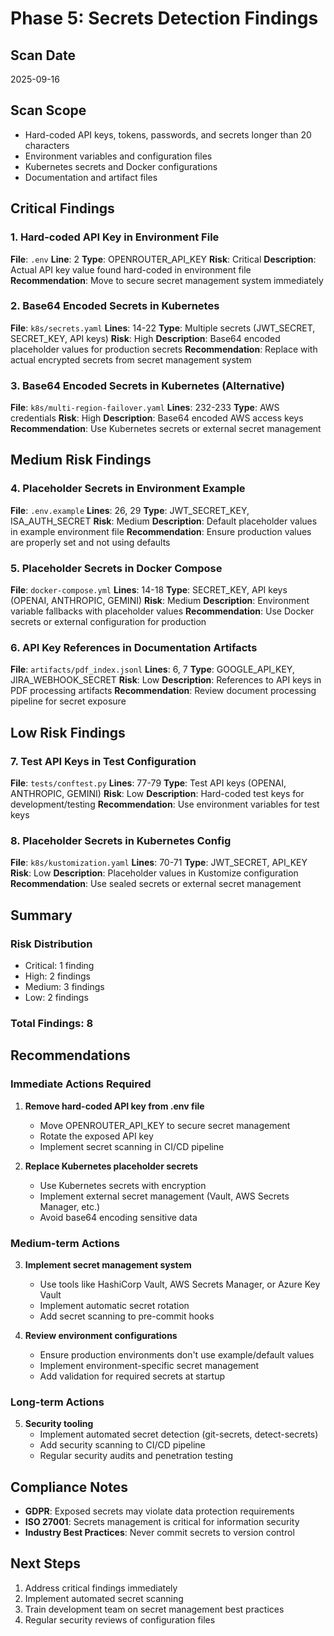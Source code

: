# Phase 5: Secrets Detection Findings

## Scan Date
2025-09-16

## Scan Scope
- Hard-coded API keys, tokens, passwords, and secrets longer than 20 characters
- Environment variables and configuration files
- Kubernetes secrets and Docker configurations
- Documentation and artifact files

## Critical Findings

### 1. Hard-coded API Key in Environment File
**File**: `.env`
**Line**: 2
**Type**: OPENROUTER_API_KEY
**Risk**: Critical
**Description**: Actual API key value found hard-coded in environment file
**Recommendation**: Move to secure secret management system immediately

### 2. Base64 Encoded Secrets in Kubernetes
**File**: `k8s/secrets.yaml`
**Lines**: 14-22
**Type**: Multiple secrets (JWT_SECRET, SECRET_KEY, API keys)
**Risk**: High
**Description**: Base64 encoded placeholder values for production secrets
**Recommendation**: Replace with actual encrypted secrets from secret management system

### 3. Base64 Encoded Secrets in Kubernetes (Alternative)
**File**: `k8s/multi-region-failover.yaml`
**Lines**: 232-233
**Type**: AWS credentials
**Risk**: High
**Description**: Base64 encoded AWS access keys
**Recommendation**: Use Kubernetes secrets or external secret management

## Medium Risk Findings

### 4. Placeholder Secrets in Environment Example
**File**: `.env.example`
**Lines**: 26, 29
**Type**: JWT_SECRET_KEY, ISA_AUTH_SECRET
**Risk**: Medium
**Description**: Default placeholder values in example environment file
**Recommendation**: Ensure production values are properly set and not using defaults

### 5. Placeholder Secrets in Docker Compose
**File**: `docker-compose.yml`
**Lines**: 14-18
**Type**: SECRET_KEY, API keys (OPENAI, ANTHROPIC, GEMINI)
**Risk**: Medium
**Description**: Environment variable fallbacks with placeholder values
**Recommendation**: Use Docker secrets or external configuration for production

### 6. API Key References in Documentation Artifacts
**File**: `artifacts/pdf_index.jsonl`
**Lines**: 6, 7
**Type**: GOOGLE_API_KEY, JIRA_WEBHOOK_SECRET
**Risk**: Low
**Description**: References to API keys in PDF processing artifacts
**Recommendation**: Review document processing pipeline for secret exposure

## Low Risk Findings

### 7. Test API Keys in Test Configuration
**File**: `tests/conftest.py`
**Lines**: 77-79
**Type**: Test API keys (OPENAI, ANTHROPIC, GEMINI)
**Risk**: Low
**Description**: Hard-coded test keys for development/testing
**Recommendation**: Use environment variables for test keys

### 8. Placeholder Secrets in Kubernetes Config
**File**: `k8s/kustomization.yaml`
**Lines**: 70-71
**Type**: JWT_SECRET, API_KEY
**Risk**: Low
**Description**: Placeholder values in Kustomize configuration
**Recommendation**: Use sealed secrets or external secret management

## Summary

### Risk Distribution
- Critical: 1 finding
- High: 2 findings
- Medium: 3 findings
- Low: 2 findings

### Total Findings: 8

## Recommendations

### Immediate Actions Required
1. **Remove hard-coded API key from .env file**
   - Move OPENROUTER_API_KEY to secure secret management
   - Rotate the exposed API key
   - Implement secret scanning in CI/CD pipeline

2. **Replace Kubernetes placeholder secrets**
   - Use Kubernetes secrets with encryption
   - Implement external secret management (Vault, AWS Secrets Manager, etc.)
   - Avoid base64 encoding sensitive data

### Medium-term Actions
3. **Implement secret management system**
   - Use tools like HashiCorp Vault, AWS Secrets Manager, or Azure Key Vault
   - Implement automatic secret rotation
   - Add secret scanning to pre-commit hooks

4. **Review environment configurations**
   - Ensure production environments don't use example/default values
   - Implement environment-specific secret management
   - Add validation for required secrets at startup

### Long-term Actions
5. **Security tooling**
   - Implement automated secret detection (git-secrets, detect-secrets)
   - Add security scanning to CI/CD pipeline
   - Regular security audits and penetration testing

## Compliance Notes
- **GDPR**: Exposed secrets may violate data protection requirements
- **ISO 27001**: Secrets management is critical for information security
- **Industry Best Practices**: Never commit secrets to version control

## Next Steps
1. Address critical findings immediately
2. Implement automated secret scanning
3. Train development team on secret management best practices
4. Regular security reviews of configuration files